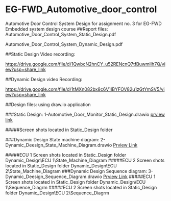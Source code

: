 # EG-FWD_Automotive_door_control
Automotive Door Control System Design for assignment no. 3 for EG-FWD Embedded system design course 
##Report files:
Automotive_Door_Control_System_Static_Design.pdf

Automotive_Door_Control_System_Dynamic_Design.pdf


##Static Design Video recording:

https://drive.google.com/file/d/1QwbcN2hnCY_u52RENcnQ7tfBuwmiIh7Q/view?usp=share_link

##Dynamic Design video Recording:

https://drive.google.com/file/d/1tMXn082bx8c6V1IBYFOV82u1zGtYmSV5/view?usp=share_link



##Design files:
using draw.io application

###Static Design:
1-Automotive_Door_Monitor_Static_Design.drawio  [prview link](https://viewer.diagrams.net/?tags=%7B%7D&highlight=0000ff&edit=_blank&layers=1&nav=1&title=1-Automotive_Door_Monitor_Static_Design.drawio#Uhttps%3A%2F%2Fdrive.google.com%2Fuc%3Fid%3D1_3vN92QYqfWy8aDnvIn15P1q7E7Mz6XP%26export%3Ddownload)

#####Screen shots located in Static_Design folder

###Dynamic Design State machine diagram:
2-Dynamic_Deesign_State_Machine_Diagram.drawio [Prview Link](https://viewer.diagrams.net/?tags=%7B%7D&highlight=0000ff&edit=_blank&layers=1&nav=1&title=2-Dynamic_Deesign_State_Machine_Diagram.drawio#Uhttps%3A%2F%2Fdrive.google.com%2Fuc%3Fid%3D1qyFu-n8GY4VyFxoLRi-bj3SRJAJAQ_qk%26export%3Ddownload)

#####ECU 1 Screen shots located in Static_Design folder Dynamic_Design\ECU 1\State_Machine_Diagram
#####ECU 2 Screen shots located in Static_Design folder Dynamic_Design\ECU 2\State_Machine_Diagram
###Dynamic Design Sequence diagram:
3-Dynamic_Deesign_Sequence_Diagram.drawio [Prview Link](https://viewer.diagrams.net/?tags=%7B%7D&highlight=0000ff&edit=_blank&layers=1&nav=1&title=3-Dynamic_Deesign_Sequence_Diagram.drawio#Uhttps%3A%2F%2Fdrive.google.com%2Fuc%3Fid%3D1CgOlJ0sDpmCUX0_NqdQtFAR9eDJdYX0A%26export%3Ddownload)
#####ECU 1 Screen shots located in Static_Design folder Dynamic_Design\ECU 1\Sequence_Diagrm
#####ECU 2 Screen shots located in Static_Design folder Dynamic_Design\ECU 2\Sequence_Diagrm


